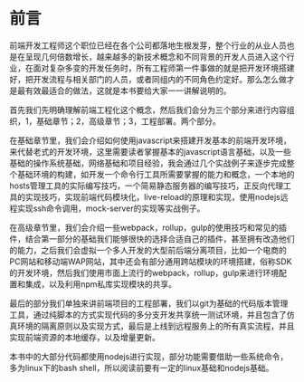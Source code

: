 # 前言

前端开发工程师这个职位已经在各个公司都落地生根发芽，整个行业的从业人员也是在呈现几何倍数增长，越来越多的新技术概念和不同背景的开发人员进入这个行业，在面对复杂多变的开发任务时，所有工程师第一件事做的就是把开发环境搭建好，把开发流程与相关部门的人员，或者同组内的不同角色约定好。那么怎么做才是最有效最适合的做法，这就是本书要给大家一一讲解说明的。

首先我们先明确理解前端工程化这个概念，然后我们会分为三个部分来进行内容组织，1，基础章节；2，高级章节；3，工程部署。两个部分。

在基础章节里，我们会介绍如何使用javascript来搭建开发基本的前端开发环境，来代替老式的开发环境，这里需要读者掌握基本的javascript语言基础，以及一些基础的操作系统基础，网络基础和项目经验，我会通过几个实战例子来逐步完成整个基础环境的构建，如开发一个命令行工具所需要掌握的能力和概念，一个本地的hosts管理工具的实际编写技巧，一个简易静态服务器的编写技巧，正反向代理工具的实现技巧，实现前端代码模块化，live-reload的原理和实现，使用nodejs远程实现ssh命令调用，mock-server的实现等实战例子。

在高级章节里，我们会介绍一些webpack，rollup，gulp的使用技巧和常见的插件，结合第一部分的基础我们能够很快的选择合适自己的插件，甚至拥有改造他们的能力，之后我们会虚拟一个多人开发的大型前后端分离项目，比如一个电商的PC网站和移动端WAP网站，其中还会有部分通用跨站模块的环境搭建，俗称SDK的开发环境，然后我们使用市面上流行的webpack，rollup，gulp来进行环境配置和集成，以及利用npm私库实现模块的共享。

最后的部分我们单独来讲前端项目的工程部署，我们以git为基础的代码版本管理工具，通过纯脚本的方式实现代码的多分支开发共享统一测试环境，并且包含了仿真环境的隔离原则以及实现方式，最后是上线到远程服务上的所有真实流程，并且实现前端资源的本地缓存，以及增量更新。

本书中的大部分代码都使用nodejs进行实现，部分功能需要借助一些系统命令，多为linux下的bash shell，所以阅读前要有一定的linux基础和nodejs基础。

